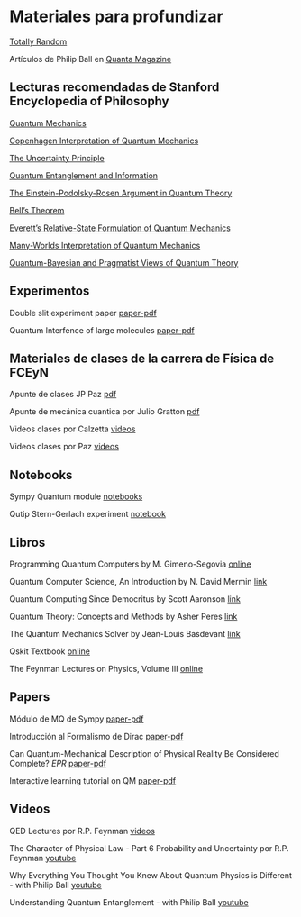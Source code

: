 Materiales para profundizar
===========================


[Totally Random](http://totallyrandom.info/resources-extras/)

Artículos de Philip Ball en [Quanta Magazine](https://www.quantamagazine.org/authors/philip-ball/)


Lecturas recomendadas de Stanford Encyclopedia of Philosophy
------------------------------------------------------------


[Quantum Mechanics](https://plato.stanford.edu/entries/qm/)

[Copenhagen Interpretation of Quantum Mechanics](https://plato.stanford.edu/entries/qm-copenhagen/)

[The Uncertainty Principle](https://plato.stanford.edu/entries/qt-uncertainty/)



[Quantum Entanglement and Information](https://plato.stanford.edu/entries/qt-entangle/)

[The Einstein-Podolsky-Rosen Argument in Quantum Theory](https://plato.stanford.edu/entries/qt-epr/)

[Bell’s Theorem](https://plato.stanford.edu/entries/bell-theorem/)



[Everett’s Relative-State Formulation of Quantum Mechanics](https://plato.stanford.edu/entries/qm-everett/)

[Many-Worlds Interpretation of Quantum Mechanics](https://plato.stanford.edu/entries/qm-manyworlds/)

[Quantum-Bayesian and Pragmatist Views of Quantum Theory](https://plato.stanford.edu/entries/quantum-bayesian/)



Experimentos
------------

Double slit experiment paper [paper-pdf](https://iopscience.iop.org/article/10.1088/1367-2630/15/3/033018/meta)

Quantum Interfence of large molecules [paper-pdf](https://www.nature.com/articles/ncomms1263)



Materiales de clases de la carrera de Física de FCEyN
-----------------------------------------------------

Apunte de clases JP Paz [pdf](http://materias.df.uba.ar/ft2a2015c1/files/2015/03/clases-2col-5.pdf)

Apunte de mecánica cuantica por Julio Gratton [pdf](http://materias.df.uba.ar/f4Ba2013c2/files/2012/07/cuantica-graton.pd)

Videos clases por Calzetta [videos](https://df.uba.ar/en/cursos-online/6817-fisica-teorica-2-2do-cuatrimestre-2013)

Videos clases por Paz [videos](https://df.uba.ar/en/cursos-online/7000-fisica-teorica-2-1er-cuatrimestre-2015)


Notebooks
---------

Sympy Quantum module [notebooks](https://github.com/sympy/quantum_notebooks)

Qutip Stern-Gerlach experiment [notebook](https://nbviewer.jupyter.org/github/qutip/qutip-notebooks/blob/master/examples/stern-gerlach-tutorial.ipynb)


Libros
------

Programming Quantum Computers by M. Gimeno-Segovia [online](https://www.oreilly.com/library/view/programming-quantum-computers/9781492039679/)

Quantum Computer Science, An Introduction by N. David Mermin [link](https://www.cambridge.org/core/books/quantum-computer-science/66462590D10C8010017CF1D7C45708D7)

Quantum Computing Since Democritus by Scott Aaronson [link](https://www.scottaaronson.com/democritus/)

Quantum Theory: Concepts and Methods by Asher Peres [link](https://www.goodreads.com/book/show/16788875-quantum-theory) 

The Quantum Mechanics Solver by Jean-Louis Basdevant [link](https://link.springer.com/book/10.1007%2F3-540-29464-3#page-1)

Qskit Textbook [online](https://qiskit.org/textbook/preface.html)

The Feynman Lectures on Physics, Volume III [online](https://www.feynmanlectures.caltech.edu/III_toc.html)

Papers
------

Módulo de MQ de Sympy [paper-pdf](https://digitalcommons.calpoly.edu/cgi/viewcontent.cgi?article=1038&context=physsp)

Introducción al Formalismo de Dirac [paper-pdf](https://arxiv.org/pdf/quant-ph/9907069.pdf)

Can Quantum-Mechanical Description of Physical Reality Be Considered Complete? *EPR* [paper-pdf](http://materias.df.uba.ar/t2a2018c2/files/2012/07/EPR.pdf)


Interactive learning tutorial on QM [paper-pdf](http://materias.df.uba.ar/ft2a2015c1/files/2015/03/Interactive-learning-tutorials-on-quantum-mechanics.pdf)



Videos
------

QED Lectures por R.P. Feynman [videos](http://www.vega.org.uk/video/subseries/8)

The Character of Physical Law - Part 6 Probability and Uncertainty por R.P. Feynman [youtube](https://www.youtube.com/watch?v=aAgcqgDc-YM)

Why Everything You Thought You Knew About Quantum Physics is Different - with Philip Ball [youtube](https://www.youtube.com/watch?v=q7v5NtV8v6I)

Understanding Quantum Entanglement - with Philip Ball [youtube](https://www.youtube.com/watch?v=5_0o2fJhtSc)


